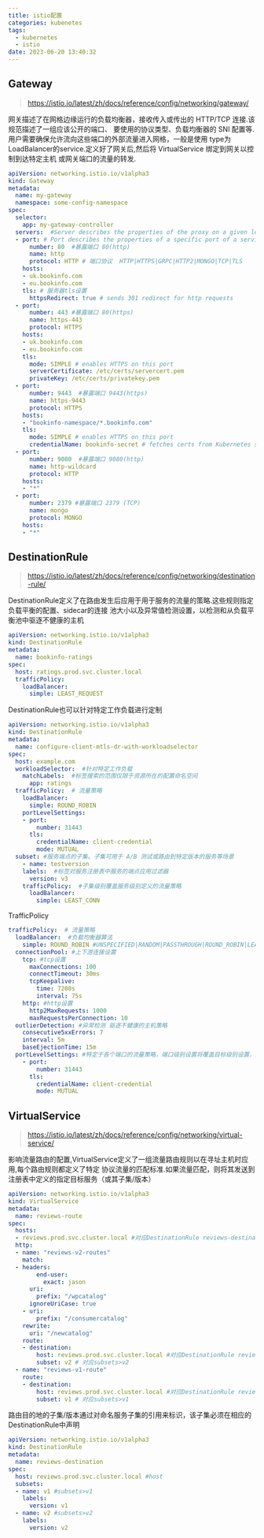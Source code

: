 ```yaml
---
title: istio配置
categories: kubenetes
tags:
  - kubernetes
  - istio
date: 2023-06-20 13:40:32
---
```


## Gateway
> https://istio.io/latest/zh/docs/reference/config/networking/gateway/

网关描述了在网格边缘运行的负载均衡器，接收传入或传出的 HTTP/TCP 连接.该规范描述了一组应该公开的端口、
要使用的协议类型、负载均衡器的 SNI 配置等.用户需要确保允许流向这些端口的外部流量进入网格，一般是使用
type为LoadBalancer的service.定义好了网关后,然后将 VirtualService 绑定到网关以控制到达特定主机
或网关端口的流量的转发.
~~~yaml
apiVersion: networking.istio.io/v1alpha3
kind: Gateway
metadata:
  name: my-gateway
  namespace: some-config-namespace
spec:
  selector:
    app: my-gateway-controller
  servers:  #Server describes the properties of the proxy on a given load balancer port.
  - port: # Port describes the properties of a specific port of a service.
      number: 80  #暴露端口 80(http)
      name: http
      protocol: HTTP # 端口协议  HTTP|HTTPS|GRPC|HTTP2|MONGO|TCP|TLS
    hosts:
    - uk.bookinfo.com   
    - eu.bookinfo.com
    tls: # 服务器tls设置
      httpsRedirect: true # sends 301 redirect for http requests
  - port:
      number: 443 #暴露端口 80(https)
      name: https-443
      protocol: HTTPS
    hosts:
    - uk.bookinfo.com
    - eu.bookinfo.com
    tls:
      mode: SIMPLE # enables HTTPS on this port
      serverCertificate: /etc/certs/servercert.pem
      privateKey: /etc/certs/privatekey.pem
  - port:
      number: 9443  #暴露端口 9443(https)
      name: https-9443
      protocol: HTTPS
    hosts:
    - "bookinfo-namespace/*.bookinfo.com"
    tls:
      mode: SIMPLE # enables HTTPS on this port
      credentialName: bookinfo-secret # fetches certs from Kubernetes secret
  - port:
      number: 9080  #暴露端口 9080(http)
      name: http-wildcard
      protocol: HTTP
    hosts:
    - "*"
  - port:
      number: 2379 #暴露端口 2379 (TCP)
      name: mongo
      protocol: MONGO
    hosts:
    - "*"
~~~

## DestinationRule
> https://istio.io/latest/zh/docs/reference/config/networking/destination-rule/

DestinationRule定义了在路由发生后应用于用于服务的流量的策略.这些规则指定负载平衡的配置、sidecar的连接
池大小以及异常值检测设置，以检测和从负载平衡池中驱逐不健康的主机
~~~yaml
apiVersion: networking.istio.io/v1alpha3
kind: DestinationRule
metadata:
  name: bookinfo-ratings
spec:
  host: ratings.prod.svc.cluster.local
  trafficPolicy:
    loadBalancer:
      simple: LEAST_REQUEST
~~~
DestinationRule也可以针对特定工作负载进行定制
~~~yaml
apiVersion: networking.istio.io/v1alpha3
kind: DestinationRule
metadata:
  name: configure-client-mtls-dr-with-workloadselector
spec:
  host: example.com 
  workloadSelector:  #针对特定工作负载
    matchLabels:  #标签搜索的范围仅限于资源所在的配置命名空间
      app: ratings
  trafficPolicy:  # 流量策略
    loadBalancer:
      simple: ROUND_ROBIN
    portLevelSettings:
    - port:
        number: 31443
      tls:
        credentialName: client-credential
        mode: MUTUAL
  subset: #服务端点的子集。子集可用于 A/B 测试或路由到特定版本的服务等场景
    - name: testversion
    labels:  #标签对服务注册表中服务的端点应用过滤器
      version: v3
    trafficPolicy:  #子集级别覆盖服务级别定义的流量策略
      loadBalancer:
        simple: LEAST_CONN
~~~
TrafficPolicy
~~~yaml
trafficPolicy:  # 流量策略
  loadBalancer:  #负载均衡器算法
    simple: ROUND_ROBIN #UNSPECIFIED|RANDOM|PASSTHROUGH|ROUND_ROBIN|LEAST_REQUEST|LEAST_CONN
  connectionPool: #上下游连接设置
    tcp: #tcp设置
      maxConnections: 100
      connectTimeout: 30ms
      tcpKeepalive:
        time: 7200s
        interval: 75s
    http: #http设置
      http2MaxRequests: 1000
      maxRequestsPerConnection: 10
  outlierDetection: #异常检测 驱逐不健康的主机策略
    consecutive5xxErrors: 7
    interval: 5m
    baseEjectionTime: 15m
  portLevelSettings: #特定于各个端口的流量策略，端口级别设置将覆盖目标级别设置，当被端口级设置覆盖时，在目标级指定的流量设置将不会被继承
    - port:
        number: 31443
      tls:
        credentialName: client-credential
        mode: MUTUAL
~~~


## VirtualService
> https://istio.io/latest/zh/docs/reference/config/networking/virtual-service/

影响流量路由的配置,VirtualService定义了一组流量路由规则以在寻址主机时应用,每个路由规则都定义了特定
协议流量的匹配标准.如果流量匹配，则将其发送到注册表中定义的指定目标服务（或其子集/版本）
~~~yaml
apiVersion: networking.istio.io/v1alpha3
kind: VirtualService
metadata:
  name: reviews-route
spec:
  hosts:
  - reviews.prod.svc.cluster.local #对应DestinationRule reviews-destination>host
  http:
  - name: "reviews-v2-routes"
    match:
  - headers:
        end-user:
          exact: jason
      uri:
        prefix: "/wpcatalog"
      ignoreUriCase: true
    - uri:
        prefix: "/consumercatalog"
    rewrite:
      uri: "/newcatalog"
    route:
    - destination:
        host: reviews.prod.svc.cluster.local #对应DestinationRule reviews-destination>host
        subset: v2 # 对应subsets>v2
  - name: "reviews-v1-route"
    route:
    - destination:
        host: reviews.prod.svc.cluster.local #对应DestinationRule reviews-destination>host
        subset: v1 # 对应subsets>v1

~~~
路由目的地的子集/版本通过对命名服务子集的引用来标识，该子集必须在相应的DestinationRule中声明
~~~yaml
apiVersion: networking.istio.io/v1alpha3
kind: DestinationRule
metadata:
  name: reviews-destination
spec:
  host: reviews.prod.svc.cluster.local #host
  subsets:
  - name: v1 #subsets>v1
    labels:
      version: v1
  - name: v2 #subsets>v2
    labels:
      version: v2
~~~
